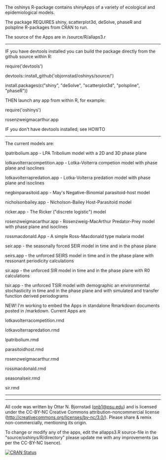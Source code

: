 
The oshinys R-package contains shinyApps of a variety of ecological and epidemiological models. 

The package REQUIRES shiny,
    scatterplot3d,
    deSolve,
    phaseR and
    polspline R-packages from CRAN to run.
    
The source of the Apps are in /source/R/allaps3.r
________________________________________

IF you have devtools installed you can  build the package directly from the github source within R:


require('devtools')

   devtools::install_github('objornstad/oshinys/source/')

   install.packages(c("shiny", "deSolve", "scatterplot3d", "polspline", "phaseR"))


THEN launch any app from within R, for example:


require('oshinys')

   rosenzweigmacarthur.app


IF you don't have devtools installed; see HOWTO
________________________________________

The current models are:

lpatribolium.app - LPA Tribolium model with a 2D and 3D phase plane

lotkavolterracompetition.app - Lotka-Volterra competion model with phase plane and isoclines

lotkavolterrapredation.app - Lotka-Volterra predation model with phase plane and isoclines

negbinparasitoid.app - May's Negative-Binomial parasitoid-host model

nicholsonbailey.app - Nicholson-Bailey Host-Parasitoid model

ricker.app - The Ricker ("discrete logistic") model

rosenzweigmacarthur.app - Rosenzweig-MacArthur Predator-Prey model with phase plane and isoclines

rossmacdonald.App - A simple Ross-Macdonald type malaria model

seir.app - the seasonally forced SEIR model in time and in the phase plane

seirs.app - the unforced SEIRS model in time and in the phase plane with ressonant periodicity calculations

sir.app - the unforced SIR model in time and in the phase plane with R0 calculations

tsir.app - the unforced TSIR model with demographic an environmental stochasticity in time and in 
the phase plane and with simulated and transfer function derived periodograms

NEW! I'm working to embed the Apps in standalone Rmarkdown documents posted in /markdown. Current Apps are

lotkavolterracompetition.rmd

lotkavolterrapredation.rmd

lpatribolium.rmd

parasitoidhost.rmd

rosenzweigmacarthur.rmd

rossmacdonald.rmd

seasonalseir.rmd

sir.rmd
______________________________________

________________________________

All code was written by Ottar N. Bjornstad (onb1@psu.edu) and is licensed under the CC-BY-NC Creative Commons attribution-noncommercial license (http://creativecommons.org/licenses/by-nc/3.0/). Please share & remix non-commercially, mentioning its origin.

To change or modify any of the apps, edit the allapps3.R source-file in the "source/oshinys/R/directory" please update me with any improvements (as per the CC-BY-NC lisence).

[![CRAN Status](https://www.r-pkg.org/badges/version/oshinys)](https://cran.r-project.org/package=oshinys)
